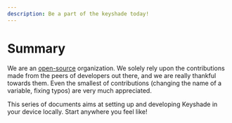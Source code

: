 ```yaml
---
description: Be a part of the keyshade today!
---
```


# Summary

We are an [open-source](https://github.com/keyshade-xyz/keyshade) organization. We solely rely upon the contributions made from the peers of developers out there, and we are really thankful towards them. Even the smallest of contributions (changing the name of a variable, fixing typos) are very much appreciated.&#x20;

This series of documents aims at setting up and developing Keyshade in your device locally. Start anywhere you feel like!
